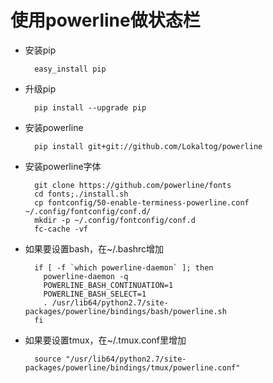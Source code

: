 # 使用powerline做状态栏
* 安装pip
    
        easy_install pip
* 升级pip
    
        pip install --upgrade pip
* 安装powerline

        pip install git+git://github.com/Lokaltog/powerline
* 安装powerline字体

        git clone https://github.com/powerline/fonts
        cd fonts;./install.sh
        cp fontconfig/50-enable-terminess-powerline.conf ~/.config/fontconfig/conf.d/
        mkdir -p ~/.config/fontconfig/conf.d
        fc-cache -vf
* 如果要设置bash，在~/.bashrc增加
    
        if [ -f `which powerline-daemon` ]; then
          powerline-daemon -q
          POWERLINE_BASH_CONTINUATION=1
          POWERLINE_BASH_SELECT=1
          . /usr/lib64/python2.7/site-packages/powerline/bindings/bash/powerline.sh
        fi
* 如果要设置tmux，在~/.tmux.conf里增加
    
        source "/usr/lib64/python2.7/site-packages/powerline/bindings/tmux/powerline.conf"
